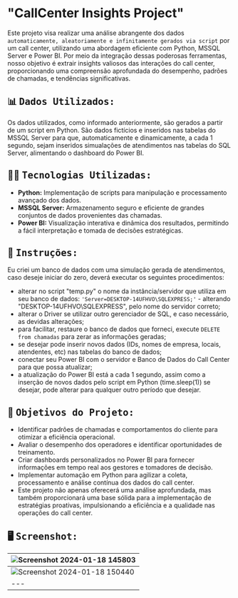 # "CallCenter Insights Project" 

Este projeto visa realizar uma análise abrangente dos dados `automaticamente, aleatoriamente e infinitamente gerados via script` por um call center, utilizando uma abordagem eficiente com Python, MSSQL Server e Power BI. Por meio da integração dessas poderosas ferramentas, nosso objetivo é extrair insights valiosos das interações do call center, proporcionando uma compreensão aprofundada do desempenho, padrões de chamadas, e tendências significativas. 

## :bar_chart: <samp>Dados Utilizados:</samp>
Os dados utilizados, como informado anteriormente, são gerados a partir de um script em Python. São dados fictícios e inseridos nas tabelas do MSSQL Server para que, automaticamente e dinamicamente, a cada 1 segundo, sejam inseridos simualações de atendimentos nas tabelas do SQL Server, alimentando o dashboard do Power BI.

## :technologist:‎ <samp>Tecnologias Utilizadas:</samp>

- <b>Python:</b> Implementação de scripts para manipulação e processamento avançado dos dados.
- <b>MSSQL Server:</b> Armazenamento seguro e eficiente de grandes conjuntos de dados provenientes das chamadas.
- <b>Power BI:</b> Visualização interativa e dinâmica dos resultados, permitindo a fácil interpretação e tomada de decisões estratégicas.

## :page_facing_up: <samp>Instruções:</samp>
Eu criei um banco de dados com uma simulação gerada de atendimentos, caso deseje iniciar do zero, deverá executar os seguintes procedimentos:
- alterar no script "temp.py" o nome da instância/servidor que utiliza em seu banco de dados:
  `'Server=DESKTOP-14UFHVO\SQLEXPRESS;'` - alterando "DESKTOP-14UFHVO\SQLEXPRESS", pelo nome do servidor correto;
- alterar o Driver se utilizar outro gerenciador de SQL, e caso necessário, as devidas alterações;
- para facilitar, restaure o banco de dados que forneci, execute `DELETE from chamadas` para zerar as informações geradas;
- se desejar pode inserir novos dados (IDs, nomes de empresa, locais, atendentes, etc) nas tabelas do banco de dados;
- conectar seu Power BI com o servidor e Banco de Dados do Call Center para que possa atualizar;
- a atualização do Power BI está a cada 1 segundo, assim como a inserção de novos dados pelo script em Python (time.sleep(1))
  se desejar, pode alterar para qualquer outro período que desejar.

## :dart:‎ <samp>Objetivos do Projeto:</samp>

- Identificar padrões de chamadas e comportamentos do cliente para otimizar a eficiência operacional.
- Avaliar o desempenho dos operadores e identificar oportunidades de treinamento.
- Criar dashboards personalizados no Power BI para fornecer informações em tempo real aos gestores e tomadores de decisão.
- Implementar automação em Python para agilizar a coleta, processamento e análise contínua dos dados do call center.
- Este projeto não apenas oferecerá uma análise aprofundada, mas também proporcionará uma base sólida para a implementação de estratégias proativas, impulsionando a eficiência e a qualidade nas operações do call center.

## :desktop_computer:‎ <samp>Screenshot:</samp>
|![Screenshot 2024-01-18 145803](https://github.com/sherloCod3/CallInsight/assets/107740398/c9f9e0eb-b2ce-4ef5-b238-458b758195e4)|
|---|
|![Screenshot 2024-01-18 150440](https://github.com/sherloCod3/CallInsight/assets/107740398/50d601bb-5d65-466f-85fc-80ae2cff9bb3)|
|---|

